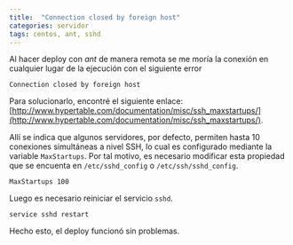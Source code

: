 ```yaml
---
title:  "Connection closed by foreign host"
categories: servidor
tags: centos, ant, sshd
---
```


Al hacer deploy con *ant* de manera remota se me moría la conexión en cualquier lugar de la ejecución con el siguiente error

```shell
Connection closed by foreign host
```

Para solucionarlo, encontré el siguiente enlace: [http://www.hypertable.com/documentation/misc/ssh_maxstartups/](http://www.hypertable.com/documentation/misc/ssh_maxstartups/).

Allí se indica que algunos servidores, por defecto, permiten hasta 10 conexiones simultáneas a nivel SSH, lo cual es configurado mediante la variable `MaxStartups`. Por tal motivo, es necesario modificar esta propiedad que se encuenta en `/etc/sshd_config` o `/etc/ssh/sshd_config`.

```shell
MaxStartups 100
```

Luego es necesario reiniciar el servicio `sshd`.

```shell
service sshd restart
```

Hecho esto, el deploy funcionó sin problemas.
